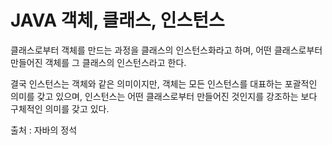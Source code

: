 # JAVA 객체, 클래스, 인스턴스
클래스로부터 객체를 만드는 과정을 클래스의 인스턴스화라고 하며,
어떤 클래스로부터 만들어진 객체를 그 클래스의 인스턴스라고 한다.

결국 인스턴스는 객체와 같은 의미이지만, 객체는 모든 인스턴스를 대표하는 포괄적인 의미를 갖고 있으며,
인스턴스는 어떤 클래스로부터 만들어진 것인지를 강조하는 보다 구체적인 의미를 갖고 있다.

출처 : 자바의 정석

